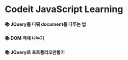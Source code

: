 # Codeit JavaScript Learning </br>
<h4> 📚 JQuery를 다뤄 document를 다루는 법</h4>
<h4> 📚 DOM 객체 나누기</h4>
<h4> 📚 JQuery로 포트폴리오만들기</h4>
